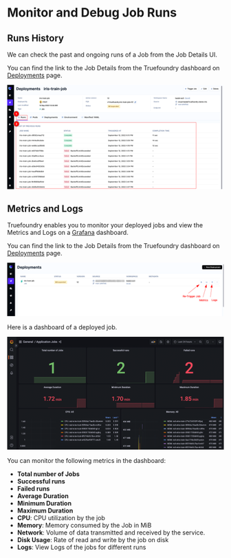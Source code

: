 # Monitor and Debug Job Runs

## Runs History

We can check the past and ongoing runs of a Job from the Job Details UI.

You can find the link to the Job Details from the Truefoundry dashboard on [Deployments](https://app.truefoundry.com/applications) page. 

![job-runs-history](../../assets/job-runs-history.png)

## Metrics and Logs

Truefoundry enables you to monitor your deployed jobs and view the Metrics and Logs on a [Grafana](https://grafana.com/oss/grafana/) dashboard.

You can find the link to the Job Details from the Truefoundry dashboard on [Deployments](https://app.truefoundry.com/applications) page. 

![Link to Grafana Metrics and Logs](../../assets/job-list.png)

Here is a dashboard of a deployed job.

![Monitoring a Job](../../assets/monitor-job.png)

You can monitor the following metrics in the dashboard:
* **Total number of Jobs**
* **Successful runs**
* **Failed runs**
* **Average Duration** 
* **Minimum Duration** 
* **Maximum Duration**
* **CPU**: CPU utilization by the job
* **Memory**: Memory consumed by the Job in MiB
* **Network**: Volume of data transmitted and received by the service.
* **Disk Usage**: Rate of read and write by the job on disk
* **Logs**: View Logs of the jobs for different runs

